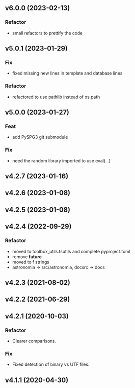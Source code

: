 ## v6.0.0 (2023-02-13)

### Refactor

- small refactors to prettify the code

## v5.0.1 (2023-01-29)

### Fix

- fixed missing new lines in template and database lines

### Refactor

- refactored to use pathlib instead of os.path

## v5.0.0 (2023-01-27)

### Feat

- add PySPG3 git submodule

### Fix

- need the random library imported to use eval(...)

## v4.2.7 (2023-01-16)

## v4.2.6 (2023-01-08)

## v4.2.5 (2023-01-08)

## v4.2.4 (2022-09-29)

### Refactor

- moved to toolbox_utils.tsutils and complete pyproject.toml
- remove __future__
- moved to f strings
- astronomia -> src/astronomia, docsrc -> docs

## v4.2.3 (2021-08-02)

## v4.2.2 (2021-06-29)

## v4.2.1 (2020-10-03)

### Refactor

- Clearer comparisons.

### Fix

- Fixed detection of binary vs UTF files.

## v4.1.1 (2020-04-30)
